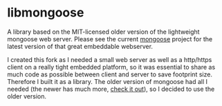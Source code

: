 # libmongoose

A library based on the MIT-licensed older version of the lightweight mongoose web server.
Please see the current [mongoose](https://github.com/cesanta/mongoose) project for the latest version of that great embeddable webserver.

I created this fork as I needed a small web server as well as a http/https client on a really tight embedded platform, so it was essential to share as much code as possible between client and server to save footprint size. Therefore I built it as a library. The older version of mongoose had all I needed (the newer has much more, [check it out](https://github.com/cesanta/mongoose)), so I decided to use the older version.  
